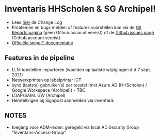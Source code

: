 # Inventaris HHScholen & SG Archipel!

- Lees [hier](ChangeLog.MD) de Change Log
- Problemen en bugs melden of features voorstellen kan via de [Git Reports pagina](https://gitreports.com/issue/hhscholen/inventaris) (geen Github account vereist) of de [Github issues page](https://github.com/hhscholen/inventaris/issues) (Github account vereist).
- [Officiële snipeIT documentatie](https://snipe-it.readme.io/docs/overview)

## Features in de pipeline
- LLN-toestellen importeren (wachten op laatste wijzigingen d.d 7 sept. 2021)
- Netwerkprinten op labelprinter ICT
- sync (laatste) gebruiker(s) per toestel (met Azure AD (HHScholen) / Google Workspace (Archipel)) - TBC
- LDAP/SAML GW (Archipel)
- Herstellingen bij Signpost aanmelden via inventaris

## NOTES
- toegang voor ADM-leden: geregeld via local AD Security Group "Inventaris-Access-Group"